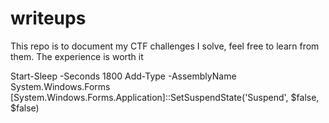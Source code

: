 # writeups

This repo is to document my CTF challenges I solve, feel free to learn from them. The experience is worth it


Start-Sleep -Seconds 1800
Add-Type -AssemblyName System.Windows.Forms
[System.Windows.Forms.Application]::SetSuspendState('Suspend', $false, $false)
